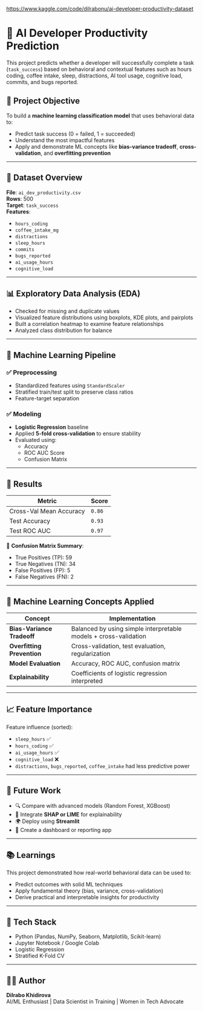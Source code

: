 https://www.kaggle.com/code/dilrabonu/ai-developer-productivity-dataset

# 🤖 AI Developer Productivity Prediction

This project predicts whether a developer will successfully complete a task (`task_success`) based on behavioral and contextual features such as hours coding, coffee intake, sleep, distractions, AI tool usage, cognitive load, commits, and bugs reported.

## 📌 Project Objective

To build a **machine learning classification model** that uses behavioral data to:
- Predict task success (0 = failed, 1 = succeeded)
- Understand the most impactful features
- Apply and demonstrate ML concepts like **bias-variance tradeoff**, **cross-validation**, and **overfitting prevention**

---

## 📁 Dataset Overview

**File**: `ai_dev_productivity.csv`  
**Rows**: 500  
**Target**: `task_success`  
**Features**:
- `hours_coding`
- `coffee_intake_mg`
- `distractions`
- `sleep_hours`
- `commits`
- `bugs_reported`
- `ai_usage_hours`
- `cognitive_load`

---

## 📊 Exploratory Data Analysis (EDA)

- Checked for missing and duplicate values
- Visualized feature distributions using boxplots, KDE plots, and pairplots
- Built a correlation heatmap to examine feature relationships
- Analyzed class distribution for balance

---

## 🧠 Machine Learning Pipeline

### ✅ Preprocessing
- Standardized features using `StandardScaler`
- Stratified train/test split to preserve class ratios
- Feature-target separation

### ✅ Modeling
- **Logistic Regression** baseline
- Applied **5-fold cross-validation** to ensure stability
- Evaluated using:
  - Accuracy
  - ROC AUC Score
  - Confusion Matrix

---

## 🎯 Results

| Metric           | Score        |
|------------------|--------------|
| Cross-Val Mean Accuracy | `0.86` |
| Test Accuracy    | `0.93`       |
| Test ROC AUC     | `0.97`       |

📌 **Confusion Matrix Summary**:
- True Positives (TP): 59  
- True Negatives (TN): 34  
- False Positives (FP): 5  
- False Negatives (FN): 2  

---

## 🧪 Machine Learning Concepts Applied

| Concept              | Implementation                            |
|----------------------|--------------------------------------------|
| **Bias-Variance Tradeoff** | Balanced by using simple interpretable models + cross-validation |
| **Overfitting Prevention** | Cross-validation, test evaluation, regularization |
| **Model Evaluation** | Accuracy, ROC AUC, confusion matrix |
| **Explainability** | Coefficients of logistic regression interpreted |

---

## 📈 Feature Importance

Feature influence (sorted):
- `sleep_hours` ✅
- `hours_coding` ✅
- `ai_usage_hours` ✅
- `cognitive_load` ❌
- `distractions`, `bugs_reported`, `coffee_intake` had less predictive power

---

## 🔁 Future Work

- 🔍 Compare with advanced models (Random Forest, XGBoost)
- 🧠 Integrate **SHAP or LIME** for explainability
- 🌍 Deploy using **Streamlit**
- 📂 Create a dashboard or reporting app

---

## 📚 Learnings

This project demonstrated how real-world behavioral data can be used to:
- Predict outcomes with solid ML techniques
- Apply fundamental theory (bias, variance, cross-validation)
- Derive practical and interpretable insights for productivity

---

## 🧩 Tech Stack

- Python (Pandas, NumPy, Seaborn, Matplotlib, Scikit-learn)
- Jupyter Notebook / Google Colab
- Logistic Regression
- Stratified K-Fold CV

---

## 🙋‍♀️ Author

**Dilrabo Khidirova**  
AI/ML Enthusiast | Data Scientist in Training | Women in Tech Advocate  
